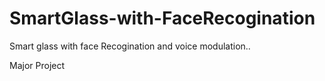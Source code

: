 # SmartGlass-with-FaceRecogination
Smart glass with face Recogination and voice modulation..


Major Project
